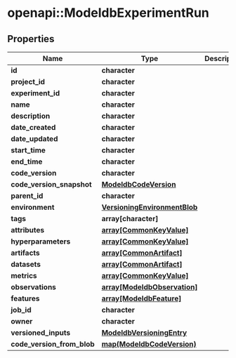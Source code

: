 # openapi::ModeldbExperimentRun


## Properties
Name | Type | Description | Notes
------------ | ------------- | ------------- | -------------
**id** | **character** |  | [optional] 
**project_id** | **character** |  | [optional] 
**experiment_id** | **character** |  | [optional] 
**name** | **character** |  | [optional] 
**description** | **character** |  | [optional] 
**date_created** | **character** |  | [optional] 
**date_updated** | **character** |  | [optional] 
**start_time** | **character** |  | [optional] 
**end_time** | **character** |  | [optional] 
**code_version** | **character** |  | [optional] 
**code_version_snapshot** | [**ModeldbCodeVersion**](modeldbCodeVersion.md) |  | [optional] 
**parent_id** | **character** |  | [optional] 
**environment** | [**VersioningEnvironmentBlob**](versioningEnvironmentBlob.md) |  | [optional] 
**tags** | **array[character]** |  | [optional] 
**attributes** | [**array[CommonKeyValue]**](commonKeyValue.md) |  | [optional] 
**hyperparameters** | [**array[CommonKeyValue]**](commonKeyValue.md) |  | [optional] 
**artifacts** | [**array[CommonArtifact]**](commonArtifact.md) |  | [optional] 
**datasets** | [**array[CommonArtifact]**](commonArtifact.md) |  | [optional] 
**metrics** | [**array[CommonKeyValue]**](commonKeyValue.md) |  | [optional] 
**observations** | [**array[ModeldbObservation]**](modeldbObservation.md) |  | [optional] 
**features** | [**array[ModeldbFeature]**](modeldbFeature.md) |  | [optional] 
**job_id** | **character** |  | [optional] 
**owner** | **character** |  | [optional] 
**versioned_inputs** | [**ModeldbVersioningEntry**](modeldbVersioningEntry.md) |  | [optional] 
**code_version_from_blob** | [**map(ModeldbCodeVersion)**](modeldbCodeVersion.md) |  | [optional] 


